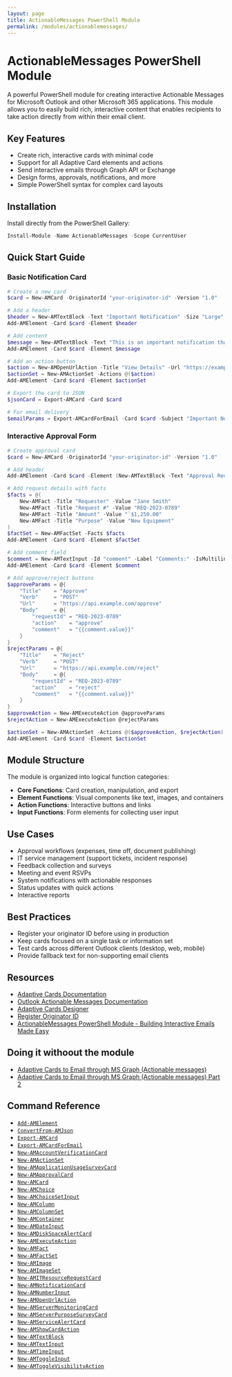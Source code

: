 ```yaml
---
layout: page
title: ActionableMessages PowerShell Module
permalink: /modules/actionablemessages/
---
```


# ActionableMessages PowerShell Module

A powerful PowerShell module for creating interactive Actionable Messages for Microsoft Outlook and other Microsoft 365 applications. This module allows you to easily build rich, interactive content that enables recipients to take action directly from within their email client.

## Key Features

* Create rich, interactive cards with minimal code
* Support for all Adaptive Card elements and actions
* Send interactive emails through Graph API or Exchange
* Design forms, approvals, notifications, and more
* Simple PowerShell syntax for complex card layouts

## Installation

Install directly from the PowerShell Gallery:

```powershell
Install-Module -Name ActionableMessages -Scope CurrentUser
```

## Quick Start Guide

### Basic Notification Card

```powershell
# Create a new card
$card = New-AMCard -OriginatorId "your-originator-id" -Version "1.0"

# Add a header
$header = New-AMTextBlock -Text "Important Notification" -Size "Large" -Weight "Bolder"
Add-AMElement -Card $card -Element $header

# Add content
$message = New-AMTextBlock -Text "This is an important notification that requires your attention." -Wrap $true
Add-AMElement -Card $card -Element $message

# Add an action button
$action = New-AMOpenUrlAction -Title "View Details" -Url "https://example.com/details"
$actionSet = New-AMActionSet -Actions @($action)
Add-AMElement -Card $card -Element $actionSet

# Export the card to JSON
$jsonCard = Export-AMCard -Card $card

# For email delivery
$emailParams = Export-AMCardForEmail -Card $card -Subject "Important Notification" -ToRecipients "user@example.com"
```

### Interactive Approval Form

```powershell
# Create approval card
$card = New-AMCard -OriginatorId "your-originator-id" -Version "1.0"

# Add header
Add-AMElement -Card $card -Element (New-AMTextBlock -Text "Approval Request" -Size "Large" -Weight "Bolder")

# Add request details with facts
$facts = @(
    New-AMFact -Title "Requester" -Value "Jane Smith"
    New-AMFact -Title "Request #" -Value "REQ-2023-0789"
    New-AMFact -Title "Amount" -Value "`$1,250.00"
    New-AMFact -Title "Purpose" -Value "New Equipment"
)
$factSet = New-AMFactSet -Facts $facts
Add-AMElement -Card $card -Element $factSet

# Add comment field
$comment = New-AMTextInput -Id "comment" -Label "Comments:" -IsMultiline $true
Add-AMElement -Card $card -Element $comment

# Add approve/reject buttons
$approveParams = @{
    "Title"    = "Approve"
    "Verb"     = "POST"
    "Url"      = "https://api.example.com/approve"
    "Body"     = @{
        "requestId" = "REQ-2023-0789"
        "action"    = "approve"
        "comment"   = "{{comment.value}}"
    }
}
$rejectParams = @{
    "Title"    = "Reject"
    "Verb"     = "POST"
    "Url"      = "https://api.example.com/reject"
    "Body"     = @{
        "requestId" = "REQ-2023-0789"
        "action"    = "reject"
        "comment"   = "{{comment.value}}"
    }
}
$approveAction = New-AMExecuteAction @approveParams
$rejectAction = New-AMExecuteAction @rejectParams

$actionSet = New-AMActionSet -Actions @($approveAction, $rejectAction)
Add-AMElement -Card $card -Element $actionSet
```

## Module Structure

The module is organized into logical function categories:

* **Core Functions**: Card creation, manipulation, and export
* **Element Functions**: Visual components like text, images, and containers
* **Action Functions**: Interactive buttons and links
* **Input Functions**: Form elements for collecting user input

## Use Cases

* Approval workflows (expenses, time off, document publishing)
* IT service management (support tickets, incident response)
* Feedback collection and surveys
* Meeting and event RSVPs
* System notifications with actionable responses
* Status updates with quick actions
* Interactive reports

## Best Practices

* Register your originator ID before using in production
* Keep cards focused on a single task or information set
* Test cards across different Outlook clients (desktop, web, mobile)
* Provide fallback text for non-supporting email clients

## Resources

* [Adaptive Cards Documentation](https://adaptivecards.io/)
* [Outlook Actionable Messages Documentation](https://learn.microsoft.com/en-us/outlook/actionable-messages/)
* [Adaptive Cards Designer](https://adaptivecards.io/designer/)
* [Register Originator ID](https://aka.ms/publishactionableemails)
* [ActionableMessages PowerShell Module - Building Interactive Emails Made Easy](https://mynster9361.github.io/posts/ActionableMessagesModule/)

## Doing it withoout the module

* [Adaptive Cards to Email through MS Graph (Actionable messages)](https://mynster9361.github.io/posts/ActionableMessages/)
* [Adaptive Cards to Email through MS Graph (Actionable messages) Part 2](https://mynster9361.github.io/posts/ActionableMessagesPart2/)

## Command Reference

* [`Add-AMElement`](commands/Add-AMElement/)
* [`ConvertFrom-AMJson`](commands/ConvertFrom-AMJson/)
* [`Export-AMCard`](commands/Export-AMCard/)
* [`Export-AMCardForEmail`](commands/Export-AMCardForEmail/)
* [`New-AMAccountVerificationCard`](commands/New-AMAccountVerificationCard/)
* [`New-AMActionSet`](commands/New-AMActionSet/)
* [`New-AMApplicationUsageSurveyCard`](commands/New-AMApplicationUsageSurveyCard/)
* [`New-AMApprovalCard`](commands/New-AMApprovalCard/)
* [`New-AMCard`](commands/New-AMCard/)
* [`New-AMChoice`](commands/New-AMChoice/)
* [`New-AMChoiceSetInput`](commands/New-AMChoiceSetInput/)
* [`New-AMColumn`](commands/New-AMColumn/)
* [`New-AMColumnSet`](commands/New-AMColumnSet/)
* [`New-AMContainer`](commands/New-AMContainer/)
* [`New-AMDateInput`](commands/New-AMDateInput/)
* [`New-AMDiskSpaceAlertCard`](commands/New-AMDiskSpaceAlertCard/)
* [`New-AMExecuteAction`](commands/New-AMExecuteAction/)
* [`New-AMFact`](commands/New-AMFact/)
* [`New-AMFactSet`](commands/New-AMFactSet/)
* [`New-AMImage`](commands/New-AMImage/)
* [`New-AMImageSet`](commands/New-AMImageSet/)
* [`New-AMITResourceRequestCard`](commands/New-AMITResourceRequestCard/)
* [`New-AMNotificationCard`](commands/New-AMNotificationCard/)
* [`New-AMNumberInput`](commands/New-AMNumberInput/)
* [`New-AMOpenUrlAction`](commands/New-AMOpenUrlAction/)
* [`New-AMServerMonitoringCard`](commands/New-AMServerMonitoringCard/)
* [`New-AMServerPurposeSurveyCard`](commands/New-AMServerPurposeSurveyCard/)
* [`New-AMServiceAlertCard`](commands/New-AMServiceAlertCard/)
* [`New-AMShowCardAction`](commands/New-AMShowCardAction/)
* [`New-AMTextBlock`](commands/New-AMTextBlock/)
* [`New-AMTextInput`](commands/New-AMTextInput/)
* [`New-AMTimeInput`](commands/New-AMTimeInput/)
* [`New-AMToggleInput`](commands/New-AMToggleInput/)
* [`New-AMToggleVisibilityAction`](commands/New-AMToggleVisibilityAction/)